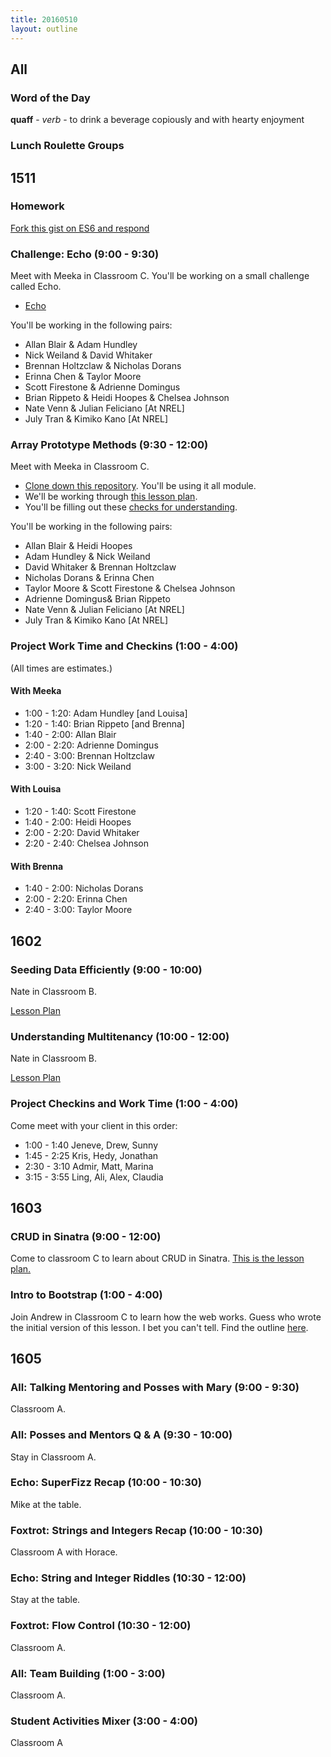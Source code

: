 ```yaml
---
title: 20160510
layout: outline
---
```


## All

### Word of the Day

**quaff** - *verb* - to drink a beverage copiously and with hearty enjoyment

### Lunch Roulette Groups

## 1511

### Homework

[Fork this gist on ES6 and respond](https://gist.github.com/rrgayhart/8435729452a3e3ad8cd3)

### Challenge: Echo (9:00 - 9:30)

Meet with Meeka in Classroom C. You'll be working on a small challenge called Echo.

* [Echo](https://github.com/turingschool/challenges/blob/master/echo.markdown)

You'll be working in the following pairs:

 * Allan Blair & Adam Hundley
 * Nick Weiland & David Whitaker
 * Brennan Holtzclaw & Nicholas Dorans
 * Erinna Chen & Taylor Moore
 * Scott Firestone & Adrienne Domingus
 * Brian Rippeto & Heidi Hoopes & Chelsea Johnson
 * Nate Venn & Julian Feliciano [At NREL]
 * July Tran & Kimiko Kano [At NREL]

### Array Prototype Methods (9:30 - 12:00)

Meet with Meeka in Classroom C.

- [Clone down this repository][mdn]. You'll be using it all module.
- We'll be working through [this lesson plan][apm].
- You'll be filling out these [checks for understanding][cfu].

[mdn]: https://github.com/mdn/advanced-js-fundamentals-ck
[apm]: https://github.com/mdn/advanced-js-fundamentals-ck/tree/gh-pages/tutorials/01-array-prototype-methods
[cfu]: https://gist.github.com/rrgayhart/7b9c8bc4fe78a51196f25f966d055af3

You'll be working in the following pairs:

 * Allan Blair & Heidi Hoopes
 * Adam Hundley & Nick Weiland
 * David Whitaker & Brennan Holtzclaw
 * Nicholas Dorans & Erinna Chen
 * Taylor Moore & Scott Firestone & Chelsea Johnson
 * Adrienne Domingus& Brian Rippeto
 * Nate Venn & Julian Feliciano [At NREL]
 * July Tran & Kimiko Kano [At NREL]

### Project Work Time and Checkins (1:00 - 4:00)

(All times are estimates.)

#### With Meeka

- 1:00 - 1:20: Adam Hundley [and Louisa]
- 1:20 - 1:40: Brian Rippeto [and Brenna]
- 1:40 - 2:00: Allan Blair
- 2:00 - 2:20: Adrienne Domingus
- 2:40 - 3:00: Brennan Holtzclaw
- 3:00 - 3:20: Nick Weiland

#### With Louisa

- 1:20 - 1:40: Scott Firestone
- 1:40 - 2:00: Heidi Hoopes
- 2:00 - 2:20: David Whitaker
- 2:20 - 2:40: Chelsea Johnson

#### With Brenna

- 1:40 - 2:00: Nicholas Dorans
- 2:00 - 2:20: Erinna Chen
- 2:40 - 3:00: Taylor Moore

## 1602


### Seeding Data Efficiently (9:00 - 10:00)

Nate in Classroom B.

[Lesson Plan](https://github.com/turingschool/lesson_plans/blob/master/ruby_03-professional_rails_applications/seeding_data_efficiently.md)

### Understanding Multitenancy (10:00 - 12:00)

Nate in Classroom B.

[Lesson Plan](https://github.com/turingschool/lesson_plans/blob/master/ruby_03-professional_rails_applications/understanding_multitenancy.md)


### Project Checkins and Work Time (1:00 - 4:00)

Come meet with your client in this order:  

  - 1:00 - 1:40  Jeneve, Drew, Sunny
  - 1:45 - 2:25  Kris, Hedy, Jonathan
  - 2:30 - 3:10  Admir, Matt, Marina
  - 3:15 - 3:55  Ling, Ali, Alex, Claudia

## 1603

### CRUD in Sinatra (9:00 - 12:00)
Come to classroom C to learn about CRUD in Sinatra. [This is the lesson plan.](https://github.com/turingschool/lesson_plans/blob/master/ruby_02-web_applications_with_ruby/crud_sinatra.markdown)

### Intro to Bootstrap (1:00 - 4:00)
Join Andrew in Classroom C to learn how the web works. Guess who wrote the initial version of this lesson. I bet you can't tell. Find the outline [here](https://github.com/turingschool/lesson_plans/blob/master/ruby_02-web_applications_with_ruby/introduction_to_bootstrap.markdown).


## 1605

### All: Talking Mentoring and Posses with Mary (9:00 - 9:30)

Classroom A.

### All: Posses and Mentors Q & A (9:30 - 10:00)

Stay in Classroom A.

### Echo: SuperFizz Recap (10:00 - 10:30)

Mike at the table.

### Foxtrot: Strings and Integers Recap (10:00 - 10:30)

Classroom A with Horace.

### Echo: String and Integer Riddles (10:30 - 12:00)

Stay at the table.

### Foxtrot: Flow Control (10:30 - 12:00)

Classroom A.

### All: Team Building (1:00 - 3:00)

Classroom A.

### Student Activities Mixer (3:00 - 4:00)

Classroom A
